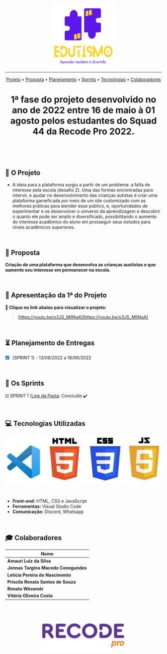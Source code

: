 <br>

<p align="center">
      <img src="/Imagens_Geral/logo.svg" width="200" height="200">
<p align="center">

<hr>

<p align="center">
  <a href ="#rocket-o-projeto">Projeto</a>  •
  <a href ="#dart-proposta">Proposta</a>  •
  <a href ="#hourglass_flowing_sand-planejamento-de-entregas">Planejamento</a>  •
  <a href ="#calendar-os-sprints">Sprints</a>  •
  <a href ="#computer-tecnologias-utilizadas">Tecnologias</a>  •
  <a href ="#mortar_board-colaboradores">Colaboradores</a>
</p>

<h1 align="center">
  1ª fase do projeto desenvolvido no ano de 2022 entre 16 de maio à 01 agosto pelos estudantes do Squad 44 da Recode Pro 2022.
<h1 align="center">
<br>
      
## :rocket: O Projeto

* A ideia para a plataforma surgiu a partir de um problema: a falta de interesse pela escola (desafio 2). Uma das formas encontradas para intervir, e ajudar no desenvolvimento das crianças autistas é criar uma plataforma gameficada por meio de um site customizado com as melhores práticas para atender esse público, e, oportunidades de experimentar e se desenvolver o universo da aprendizagem e descobrir o quanto ele pode ser amplo e diversificado, possibilitando o aumento do interesse acadêmico do aluno em prosseguir seus estudos para níveis acadêmicos superiores.

</p>
<br>

## :dart: Proposta
**Criação de uma plataforma que desenvolva as crianças austistas e que aumente seu interesse em permanecer na escola.**
</p>
<br>

## :camera_flash: Apresentação da 1ª do Projeto

**:link: Clique no link abaixo para visualizar o projeto:**
>  [https://youtu.be/o3JS_MIlNgA](https://youtu.be/o3JS_MIlNgA)
</p>
<br> 

## :hourglass_flowing_sand: Planejamento de Entregas
      
- [x] [SPRINT 1] - 13/06/2022 a 18/06/2022
<P>
<br>

## :calendar: Os Sprints

☑️ SPRINT 1 ([Link da Pasta](https://github.com/renato-wessmer/Edutismo/tree/main/SPRINT_01): Concluído :heavy_check_mark:
<P>
<br> 

## :computer: Tecnologias Utilizadas
<p align="center">
      <img src="/Imagens_Geral/tech.JPG" >      
<p align="center">
</p>
<br>

* **Front-end:** HTML, CSS e JavaScript              
* **Ferramentas:** Visual Studio Code
* **Comunicação:** Discord, Whatsapp
<P>
<br>

## :mortar_board: Colaboradores 

|Nome|
| -------- |
|**Amauri Luiz da Silva**|
|**Jonnas Targino Macedo Conegundes**|
|**Letícia Pereira do Nascimento**|
|**Priscila Renata Santos de Souza**|
|**Renato Wéssmėr**|
|**Vitória Oliveira Costa**|

<br>

<h1 align="center"> <img src = "Imagens_Geral/recode.png" height="90" /></h1>   